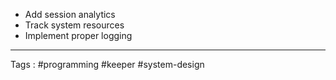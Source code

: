 - Add session analytics
- Track system resources
- Implement proper logging
___

Tags : #programming #keeper #system-design 